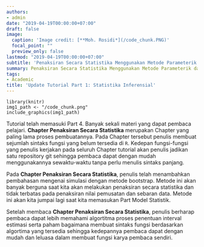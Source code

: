 ```yaml
---
authors:
- admin
date: "2019-04-19T00:00:00+07:00"
draft: false
image:
  caption: 'Image credit: [**Moh. Rosidi*](/code_chunk.PNG)'
  focal_point: ""
  preview_only: false
lastmod: "2019-04-19T00:00:00+07:00"
subtitle: 'Penaksiran Secara Statistika Menggunakan Metode Parameterik dan Nonparametrik :rocket:'
summary: Penaksiran Secara Statistika Menggunakan Metode Parameterik dan Nonparametrik.
tags:
- Academic
title: 'Update Tutorial Part 1: Statistika Inferensial'
---
```



```{r, echo=FALSE, message=FALSE,warning=FALSE}
library(knitr)
img1_path <- "/code_chunk.png"
include_graphics(img1_path)

```

Tutorial telah memasuki Part 4. Banyak sekali materi yang dapat pembaca pelajari. **Chapter Penaksiran Secara Statistika** merupakan Chapter yang paling lama proses pembuatannya. Pada Chapter tersebut penulis membuat sejumlah sintaks fungsi yang belum tersedia di `R`. Kedepan fungsi-fungsi yang penulis kerjakan pada seluruh Chapter tutorial akan penulis jadikan satu repository git sehingga pembaca dapat dengan mudah menggunakannya sewaktu-waktu tanpa perlu menulis sintaks panjang.

Pada **Chapter Penaksiran Secara Statistika**, penulis telah menambahkan pembahasan mengenai simulasi dengan metode bootstrap. Metode ini akan banyak berguna saat kita akan melakukan penaksiran secara statistika dan tidak terbatas pada penaksiran nilai pemusatan dan sebaran data. Metode ini akan kita jumpai lagi saat kita memasukan Part Model Statistik.

Setelah membaca **Chapter Penaksiran Secara Statistika**, penulis berharap pembaca dapat lebih memahami algortitma proses penentuan interval estimasi serta paham bagaimana membuat sintaks fungsi berdasarkan algortima yang tersedia sehingga kedepannya pembaca dapat dengan mudah dan leluasa dalam membuat fungsi karya pembaca sendiri.
